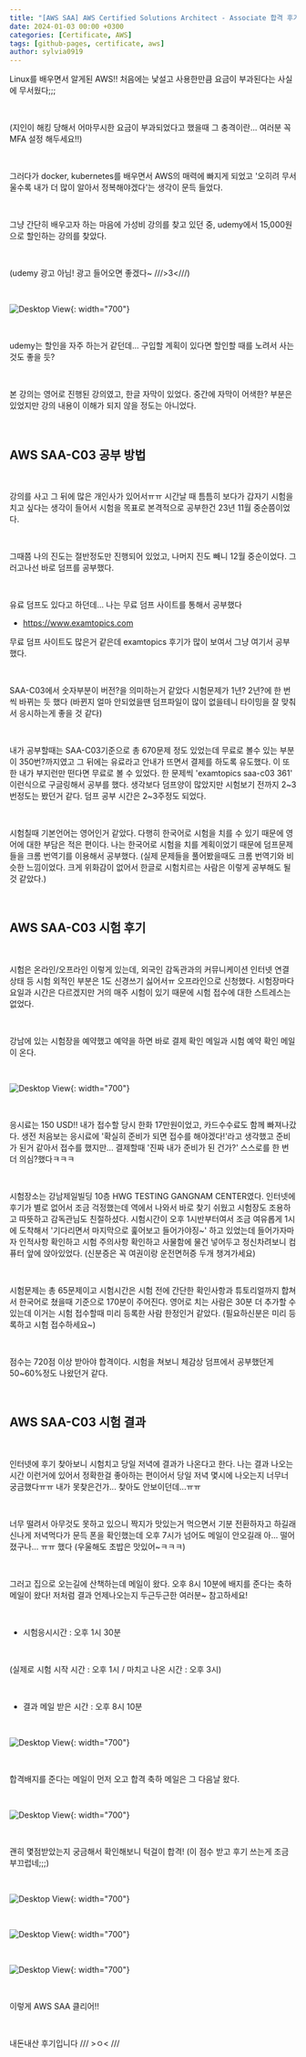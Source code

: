 ```yaml
---
title: "[AWS SAA] AWS Certified Solutions Architect - Associate 합격 후기"
date: 2024-01-03 00:00 +0300
categories: [Certificate, AWS]
tags: [github-pages, certificate, aws]
author: sylvia0919
---
```


Linux를 배우면서 알게된 AWS!! 처음에는 낯설고 사용한만큼 요금이 부과된다는 사실에 무서웠다;;;

&nbsp;&nbsp;

(지인이 해킹 당해서 어마무시한 요금이 부과되었다고 했을때 그 충격이란... 여러분 꼭 MFA 설정 해두세요!!)

&nbsp;&nbsp;

그러다가 docker, kubernetes를 배우면서 AWS의 매력에 빠지게 되었고 '오히려 무서울수록 내가 더 많이 알아서 정복해야겠다'는 생각이 문득 들었다.

&nbsp;&nbsp;

그냥 간단히 배우고자 하는 마음에 가성비 강의를 찾고 있던 중, udemy에서 15,000원으로 할인하는 강의를 찾았다.

&nbsp;&nbsp;

(udemy 광고 아님! 광고 들어오면 좋겠다~ ///>3<///)

&nbsp;&nbsp;

![Desktop View](assets/img/posts/2024-01-03-AWS-SAA-합격-후기/1.png){: width="700"}

&nbsp;&nbsp;

udemy는 할인을 자주 하는거 같던데... 구입할 계획이 있다면 할인할 때를 노려서 사는 것도 좋을 듯?

&nbsp;&nbsp;

본 강의는 영어로 진행된 강의였고, 한글 자막이 있었다. 중간에 자막이 어색한? 부분은 있었지만 강의 내용이 이해가 되지 않을 정도는 아니었다.

&nbsp;&nbsp;

## AWS SAA-C03 공부 방법

&nbsp;&nbsp;

강의를 사고 그 뒤에 많은 개인사가 있어서ㅠㅠ 시간날 때 틈틈히 보다가 갑자기 시험을 치고 싶다는 생각이 들어서 시험을 목표로 본격적으로 공부한건 23년 11월 중순쯤이었다.

&nbsp;&nbsp;

그때쯤 나의 진도는 절반정도만 진행되어 있었고, 나머지 진도 빼니 12월 중순이었다. 그러고나선 바로 덤프를 공부했다.

&nbsp;&nbsp;

유료 덤프도 있다고 하던데... 나는 무료 덤프 사이트를 통해서 공부했다

- <https://www.examtopics.com>

무료 덤프 사이트도 많은거 같은데 examtopics 후기가 많이 보여서 그냥 여기서 공부했다.

&nbsp;&nbsp;

SAA-C03에서 숫자부분이 버전?을 의미하는거 같았다 시험문제가 1년? 2년?에 한 번씩 바뀌는 듯 했다 (바뀐지 얼마 안되었을땐 덤프파일이 많이 없을테니 타이밍을 잘 맞춰서 응시하는게 좋을 것 같다)

&nbsp;&nbsp;

내가 공부할때는 SAA-C03기준으로 총 670문제 정도 있었는데 무료로 볼수 있는 부분이 350번?까지였고 그 뒤에는 유료라고 안내가 뜨면서 결제를 하도록 유도했다. 이 또한 내가 부지런만 떤다면 무료로 볼 수 있었다. 한 문제씩 'examtopics saa-c03 361' 이런식으로 구글링해서 공부를 했다. 생각보다 덤프양이 많았지만 시험보기 전까지 2~3번정도는 봤던거 같다. 덤프 공부 시간은 2~3주정도 되었다.

&nbsp;&nbsp;

시험칠때 기본언어는 영어인거 같았다. 다행히 한국어로 시험을 치를 수 있기 때문에 영어에 대한 부담은 적은 편이다. 나는 한국어로 시험을 치를 계획이었기 때문에 덤프문제들을 크롬 번역기를 이용해서 공부했다. (실제 문제들을 풀어봤을때도 크롬 번역기와 비슷한 느낌이었다. 크게 위화감이 없어서 한글로 시험치르는 사람은 이렇게 공부해도 될 것 같았다.)

&nbsp;&nbsp;

## AWS SAA-C03 시험 후기

&nbsp;&nbsp;

시험은 온라인/오프라인 이렇게 있는데, 외국인 감독관과의 커뮤니케이션 인터넷 연결상태 등 시험 외적인 부분은 1도 신경쓰기 싫어서ㅠ 오프라인으로 신청했다. 시험장마다 요일과 시간은 다르겠지만 거의 매주 시험이 있기 때문에 시험 접수에 대한 스트레스는 없었다.

&nbsp;&nbsp;

강남에 있는 시험장을 예약했고 예약을 하면 바로 결제 확인 메일과 시험 예약 확인 메일이 온다.

&nbsp;&nbsp;

![Desktop View](assets/img/posts/2024-01-03-AWS-SAA-합격-후기/2.png){: width="700"}

&nbsp;&nbsp;

응시료는 150 USD!! 내가 접수할 당시 한화 17만원이었고, 카드수수료도 함께 빠져나갔다. 생전 처음보는 응시료에 '확실히 준비가 되면 접수를 해야겠다!'라고 생각했고 준비가 된거 같아서 접수를 했지만... 결제할때 '진짜 내가 준비가 된 건가?' 스스로를 한 번 더 의심?했다ㅋㅋㅋ

&nbsp;&nbsp;

시험장소는 강남제일빌딩 10층 HWG TESTING GANGNAM CENTER였다. 인터넷에 후기가 별로 없어서 조금 걱정했는데 역에서 나와서 바로 찾기 쉬웠고 시험장도 조용하고 따뜻하고 감독관님도 친절하셨다. 시험시간이 오후 1시반부터여서 조금 여유롭게 1시에 도착해서 '기다리면서 마지막으로 훑어보고 들어가야징~' 하고 있었는데 들어가자마자 인적사항 확인하고 시험 주의사항 확인하고 사물함에 물건 넣어두고 정신차려보니 컴퓨터 앞에 앉아있었다. (신분증은 꼭 여권이랑 운전면허증 두개 챙겨가세요)

&nbsp;&nbsp;

시험문제는 총 65문제이고 시험시간은 시험 전에 간단한 확인사항과 튜토리얼까지 합쳐서 한국어로 쳤을때 기준으로 170분이 주어진다. 영어로 치는 사람은 30분 더 추가할 수 있는데 이거는 시험 접수할때 미리 등록한 사람 한정인거 같았다. (필요하신분은 미리 등록하고 시험 접수하세요~)

&nbsp;&nbsp;

점수는 720점 이상 받아야 합격이다. 시험을 쳐보니 체감상 덤프에서 공부했던게 50~60%정도 나왔던거 같다.

&nbsp;&nbsp;

## AWS SAA-C03 시험 결과

&nbsp;&nbsp;

인터넷에 후기 찾아보니 시험치고 당일 저녁에 결과가 나온다고 한다. 나는 결과 나오는 시간 이런거에 있어서 정확한걸 좋아하는 편이어서 당일 저녁 몇시에 나오는지 너무너 궁금했다ㅠㅠ 내가 못찾은건가... 찾아도 안보이던데...ㅠㅠ

&nbsp;&nbsp;

너무 떨려서 아무것도 못하고 있으니 짝지가 맛있는거 먹으면서 기분 전환하자고 하길래 신나게 저녁먹다가 문득 폰을 확인했는데 오후 7시가 넘어도 메일이 안오길래 아... 떨어졌구나... ㅠㅠ 했다 (우울해도 초밥은 맛있어~ㅋㅋㅋ)

&nbsp;&nbsp;

그러고 집으로 오는길에 산책하는데 메일이 왔다. 오후 8시 10분에 배지를 준다는 축하 메일이 왔다! 저처럼 결과 언제나오는지 두근두근한 여러분~ 참고하세요!

&nbsp;&nbsp;

- 시험응시시간
  : 오후 1시 30분

&nbsp;&nbsp;

(실제로 시험 시작 시간 : 오후 1시 / 마치고 나온 시간 : 오후 3시)

&nbsp;&nbsp;

- 결과 메일 받은 시간
  : 오후 8시 10분

&nbsp;&nbsp;

![Desktop View](assets/img/posts/2024-01-03-AWS-SAA-합격-후기/3.png){: width="700"}

&nbsp;&nbsp;

합격배지를 준다는 메일이 먼저 오고 합격 축하 메일은 그 다음날 왔다.

&nbsp;&nbsp;

![Desktop View](assets/img/posts/2024-01-03-AWS-SAA-합격-후기/4.png){: width="700"}

&nbsp;&nbsp;

괜히 몇점받았는지 궁금해서 확인해보니 턱걸이 합격! (이 점수 받고 후기 쓰는게 조금 부끄럽네;;;)

&nbsp;&nbsp;

![Desktop View](assets/img/posts/2024-01-03-AWS-SAA-합격-후기/5.png){: width="700"}

&nbsp;&nbsp;

![Desktop View](assets/img/posts/2024-01-03-AWS-SAA-합격-후기/6.png){: width="700"}

&nbsp;&nbsp;

![Desktop View](assets/img/posts/2024-01-03-AWS-SAA-합격-후기/7.png){: width="700"}

&nbsp;&nbsp;

이렇게 AWS SAA 클리어!!

&nbsp;&nbsp;

내돈내산 후기입니다 /// >ㅇ< ///